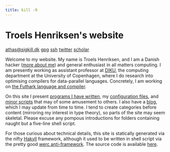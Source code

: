 ```yaml
---
title: kill -9
---
```


Troels Henriksen's website
================================

[athas@sigkill.dk](mailto:athas@sigkill.dk) [gpg](/pubkey.asc) [ssh](/id_rsa.pub) [twitter](https://twitter.com/sigkill_dk) [scholar](https://scholar.google.com/citations?user=ZRnriNQAAAAJ&hl=en)

Welcome to my website.  My name is Troels Henriksen, and I am a Danish
hacker ([more about me][1]) and general enthusiast in all matters
computing.  I am presently working as assistant professor at
[DIKU][diku], the computing department at the University of
Copenhagen, where I do research into optimising compilers for
data-parallel languages.  Concretely, I am working on [the Futhark
language and compiler][futhark].

On this site I present [programs I have written][2], my [configuration
files][3], and [minor scripts][4] that may of some amusement to
others.  I also have a [blog][5], which I may update from time to
time.  I tend to create categories before content (mirroring my
interest in type theory), so parts of the site may seem skeletal.
Please excuse any pompous introductions for folders containing naught
but a five-line shell script.

For those curious about technical details, this site is statically
generated via the nifty [Hakyll](https://jaspervdj.be/hakyll/)
framework, although it used to be written in shell script via the
pretty good [werc anti-framework][6].  The source code is available
[here][sigkillsource].

[1]: /me
[2]: /programs
[3]: /me/config.html
[4]: /hacks
[5]: /blog
[6]: http://werc.cat-v.org/
[sigkillsource]: http://github.com/athas/sigkill.dk
[diku]: http://diku.dk
[futhark]: http://futhark-lang.org
